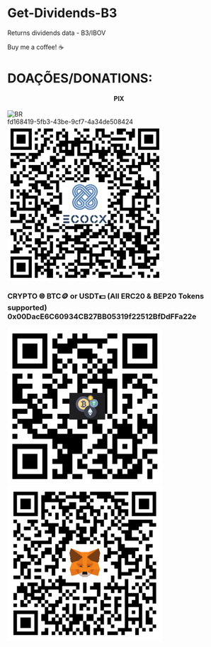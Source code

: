 
# Get-Dividends-B3
Returns dividends data - B3/IBOV

Buy me a coffee! ☕
# DOAÇÕES/DONATIONS:
<p align="center">
  <h4 align="center">PIX</h4> <img src="https://cdn-icons-png.flaticon.com/512/197/197386.png" width="20" title="BR"><br>fd168419-5fb3-43be-9cf7-4a34de508424
  <br>
  <img align="center" src="./images/Pix.png" width="350" title="PIX">
</p>

<p align="left">
  <h3>CRYPTO 🌐 BTC🪙 or USDT💵 (All ERC20 & BEP20 Tokens supported) <br>0x00DacE6C60934CB27BB05319f22512BfDdFFa22e</h3>
</p>
<p float="left">
  <img src="./images/Address.png" width="350" title="Address">
  <img src="./images/MetaMask.png" width="350" title="MetaMask">
</p>




